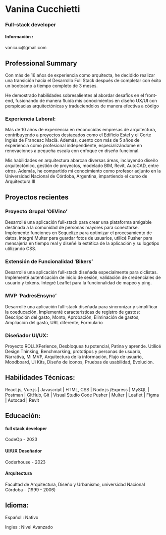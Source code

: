   <h1>Vanina Cucchietti</h1>
  <h3>Full-stack developer</h3>
  
  <h4>Información :</h4>
  <p>vanicuc@gmail.com</p>
 


  <h2>Professional Summary</h2>
    <p>Con más de 16 años de experiencia como arquitecta, he decidido realizar una transición hacia el Desarrollo Full Stack después de completar con éxito un bootcamp a tiempo completo de 3 meses.
    
  He demostrado habilidades sobresalientes al abordar desafíos en el front-end, fusionando de manera fluida mis conocimientos en diseño UX/UI con perspicacias arquitectónicas y traduciendolos de manera efectiva a código</p>

  <h3>Experiencia Laboral:</h3>
    <p>Más de 10 años de experiencia en reconocidas empresas de arquitectura, contribuyendo a proyectos destacados como el Edificio Estel y el Corte Inglés de Francesc Macià. Además, cuento con más de 5 años de experiencia como profesional independiente, especializándome en renovaciones a pequeña escala con enfoque en diseño funcional.
        
  Mis habilidades en arquitectura abarcan diversas áreas, incluyendo diseño arquitectónico, gestión de proyectos, modelado BIM, Revit, AutoCAD, entre otros. Además, he compartido mi conocimiento como profesor adjunto en la Universidad Nacional de Córdoba, Argentina, impartiendo el curso de Arquitectura III</p>
    

    
  <h2>Proyectos recientes</h2>
    
  <h3>Proyecto Grupal ‘OliVino’ </h3>
    <p>Desarrollé una aplicación full-stack para crear una plataforma amigable destinada a la comunidad de personas mayores para conectarse. Implementé funciones en Sequelize para optimizar el procesamiento de datos, integré Multer para guardar fotos de usuarios, utilicé Pusher para mensajería en tiempo real y diseñé la estética de la aplicación y su logotipo utilizando CSS.</p>
    
  <h3>Extensión de Funcionalidad ‘Bikers’ </h3>
    <p>Desarrollé una aplicación full-stack diseñada especialmente para ciclistas. Implementé autenticación de inicio de sesión, validación de credenciales de usuario y tokens. Integré Leaflet para la funcionalidad de mapeo y ping.</p>
    
  <h3>MVP ‘PadresEnsync’</h3>
    <p>Desarrollé una aplicación full-stack diseñada para sincronizar y simplificar la coeducación. Implementé características de registro de gastos: Descripción del gasto, Monto, Aprobación, Eliminación de gastos, Ampliación del gasto, URL diferente, Formulario</p>
    
  <h3>Diseñador UI/UX: </h3>
    <p>Proyecto ROLLXPerience, Desbloquea tu potencial, Patina y aprende. Utilicé Design Thinking, Benchmarking, prototipos y personas de usuario, Narrativa, Mi MVP, Arquitectura de la información, Flujo de usuario, Moodboard, Ui Kits, Diseño de iconos, Pruebas de usabilidad, Evolución.</p>
    
  

    
<h2>Habilidades Técnicas:</h2>
      <p>
React.js, Vue.js | Javascript | HTML, CSS | Node.js /Express | MySQL | Postman
| GitHub, Git | Visual Studio Code Pusher  | Multer  | Leaflet  | Figma  | Autocad  | Revit</p>
    

    
<h2>Educación:</h2>

  <h4>full stack developer</h4>
    <p>CodeOp - 2023</p>
  
  <h4>UI/UX Deseñador</h4>
    <p>Coderhouse - 2023</p>
  

  <h4>Arquitectura</h4>
    <p>Facultad de Arquitectura, Diseño y Urbanismo, universidad Nacional Córdoba - (1999 - 2006)</p>

    
  <h2>Idioma:</h2>
    <p>Español : Nativo</p>
    <p>Ingles : Nivel Avanzado</p>

  
